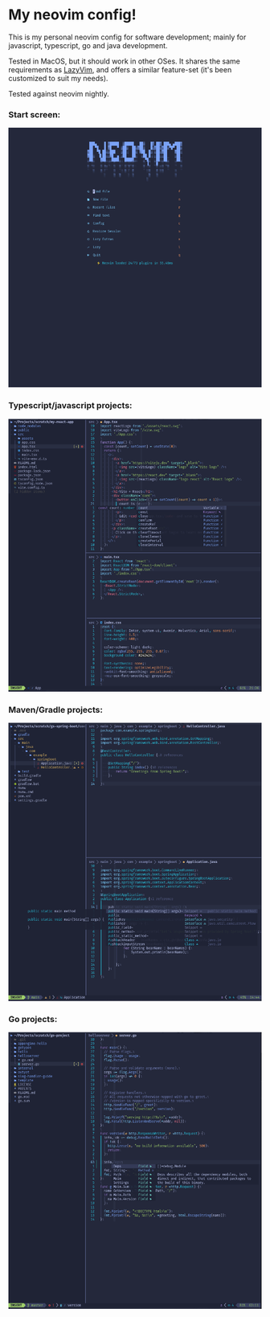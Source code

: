 # My neovim config!

This is my personal neovim config for software development; mainly for javascript, typescript, go and java development.

Tested in MacOS, but it should work in other OSes. It shares the same requirements as [LazyVim](https://www.lazyvim.org/), and offers a similar feature-set (it's been customized to suit my needs).

Tested against neovim nightly.

### Start screen:
![dashboard](./screenshots/dashboard.png)

### Typescript/javascript projects:
![frontend with typescript](./screenshots/frontend-typescript.png)

### Maven/Gradle projects:
![java](./screenshots/java.png)

### Go projects:
![go](./screenshots/golang.png)
